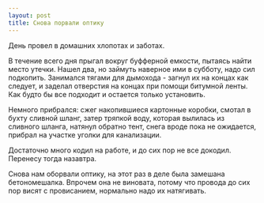 ```yaml
---
layout: post
title: Снова порвали оптику
---
```


День провел в домашних хлопотах и заботах.

В течение всего дня прыгал вокруг буфферной емкости, пытаясь найти место утечки. Нашел два, но займуть наверное ими в субботу, надо сил подкопить. Занимался тягами для дымохода - загнул их на концах как следует, и заделал отверстия на концах при помощи битумной ленты. Как будто бы все подходит и остается только установить.

Немного прибрался: cжег накопившиеся картонные коробки, смотал в бухту сливной шланг, затер тряпкой воду, которая вылилась из сливного шланга, натянул обратно тент, снега вроде пока не ожидается, прибрал на участке уголки для канализации.

Достаточно много кодил на работе, и до сих пор не все докодил. Перенесу тогда назавтра.

Снова нам оборвали оптику, на этот раз в деле была замешана бетономешалка. Впрочем она не виновата, потому что провода до сих пор висят с провисанием, нормально надо их натягивать.
